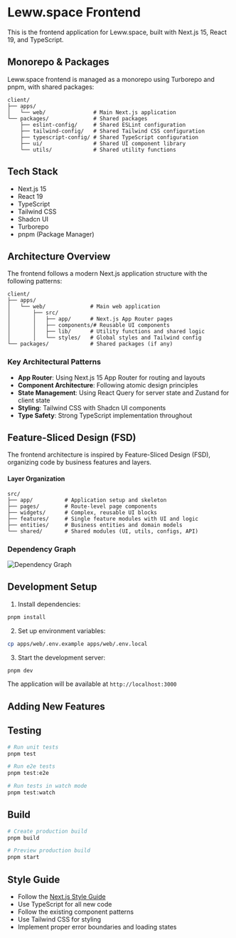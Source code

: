 # Leww.space Frontend

This is the frontend application for Leww.space, built with Next.js 15, React 19, and TypeScript.

## Monorepo & Packages

Leww.space frontend is managed as a monorepo using Turborepo and pnpm, with shared packages:

```
client/
├── apps/
│   └── web/               # Main Next.js application
└── packages/              # Shared packages
    ├── eslint-config/     # Shared ESLint configuration
    ├── tailwind-config/   # Shared Tailwind CSS configuration
    ├── typescript-config/ # Shared TypeScript configuration
    ├── ui/                # Shared UI component library
    └── utils/             # Shared utility functions
```

## Tech Stack

- Next.js 15  
- React 19  
- TypeScript  
- Tailwind CSS  
- Shadcn UI  
- Turborepo  
- pnpm (Package Manager)

## Architecture Overview

The frontend follows a modern Next.js application structure with the following patterns:

```
client/
├── apps/
│   └── web/              # Main web application
│       ├── src/
│       │   ├── app/      # Next.js App Router pages
│       │   ├── components/# Reusable UI components
│       │   ├── lib/      # Utility functions and shared logic
│       │   └── styles/   # Global styles and Tailwind config
└── packages/             # Shared packages (if any)
```

### Key Architectural Patterns

- **App Router**: Using Next.js 15 App Router for routing and layouts
- **Component Architecture**: Following atomic design principles
- **State Management**: Using React Query for server state and Zustand for client state
- **Styling**: Tailwind CSS with Shadcn UI components
- **Type Safety**: Strong TypeScript implementation throughout

## Feature-Sliced Design (FSD)

The frontend architecture is inspired by Feature-Sliced Design (FSD), organizing code by business features and layers.

#### Layer Organization

```
src/
├── app/          # Application setup and skeleton
├── pages/        # Route-level page components
├── widgets/      # Complex, reusable UI blocks
├── features/     # Single feature modules with UI and logic
├── entities/     # Business entities and domain models
└── shared/       # Shared modules (UI, utils, configs, API)
```

### Dependency Graph

![Dependency Graph][dependency-graph-domain]

[dependency-graph-domain]: ./aaaa.svg

## Development Setup

1. Install dependencies:
```bash
pnpm install
```

2. Set up environment variables:
```bash
cp apps/web/.env.example apps/web/.env.local
```

3. Start the development server:
```bash
pnpm dev
```

The application will be available at `http://localhost:3000`

## Adding New Features

## Testing

```bash
# Run unit tests
pnpm test

# Run e2e tests
pnpm test:e2e

# Run tests in watch mode
pnpm test:watch
```

## Build

```bash
# Create production build
pnpm build

# Preview production build
pnpm start
```

## Style Guide

- Follow the [Next.js Style Guide](https://nextjs.org/docs/app/building-your-application/routing/colocation#project-organization-strategies)
- Use TypeScript for all new code
- Follow the existing component patterns
- Use Tailwind CSS for styling
- Implement proper error boundaries and loading states 